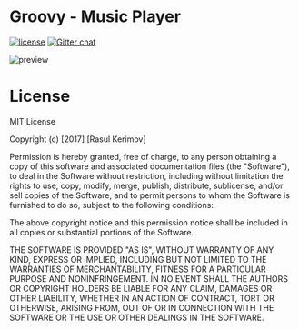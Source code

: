 # Groovy - Music Player
[![license](https://img.shields.io/badge/license-MIT-blue.svg)](https://github.com/CoderINusE/Groovy#license)
[![Gitter chat](https://badges.gitter.im/punker76/simple-music-player.png)](https://gitter.im/GroovyApp/)  

![preview](https://cloud.githubusercontent.com/assets/11855380/21582504/a175e34c-d00f-11e6-9548-3d07a071e75a.gif)

# License

MIT License

Copyright (c) [2017] [Rasul Kerimov]

Permission is hereby granted, free of charge, to any person obtaining a copy
of this software and associated documentation files (the "Software"), to deal
in the Software without restriction, including without limitation the rights
to use, copy, modify, merge, publish, distribute, sublicense, and/or sell
copies of the Software, and to permit persons to whom the Software is
furnished to do so, subject to the following conditions:

The above copyright notice and this permission notice shall be included in all
copies or substantial portions of the Software.

THE SOFTWARE IS PROVIDED "AS IS", WITHOUT WARRANTY OF ANY KIND, EXPRESS OR
IMPLIED, INCLUDING BUT NOT LIMITED TO THE WARRANTIES OF MERCHANTABILITY,
FITNESS FOR A PARTICULAR PURPOSE AND NONINFRINGEMENT. IN NO EVENT SHALL THE
AUTHORS OR COPYRIGHT HOLDERS BE LIABLE FOR ANY CLAIM, DAMAGES OR OTHER
LIABILITY, WHETHER IN AN ACTION OF CONTRACT, TORT OR OTHERWISE, ARISING FROM,
OUT OF OR IN CONNECTION WITH THE SOFTWARE OR THE USE OR OTHER DEALINGS IN THE
SOFTWARE.
